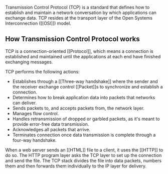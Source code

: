 Transmission Control Protocol (TCP) is a standard that defines how to establish and maintain a network conversation by which applications can exchange data. TCP resides at the transport layer of the Open Systems Interconnection ([[OSI]]) model.

## How Transmission Control Protocol works

TCP is a connection-oriented [[Protocol]], which means a connection is established and maintained until the applications at each end have finished exchanging messages.

TCP performs the following actions:

- Establishes through a [[Three-way handshake]] where the sender and the receiver exchange control [[Packet]]s to synchronize and establish a connection.
- Determines how to break application data into packets that networks can deliver.
- Sends packets to, and accepts packets from, the network layer.
- Manages flow control.
- Handles retransmission of dropped or garbled packets, as it's meant to provide error-free data transmission.
- Acknowledges all packets that arrive.
- Terminates connection once data transmission is complete through a four-way handshake.

When a web server sends an [[HTML]] file to a client, it uses the [[HTTP]] to do so. The HTTP program layer asks the TCP layer to set up the connection and send the file. The TCP stack divides the file into data packets, numbers them and then forwards them individually to the IP layer for delivery.